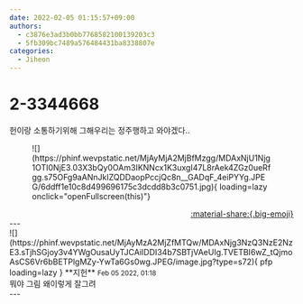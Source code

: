 ```yaml
---
date: 2022-02-05 01:15:57+09:00
authors:
  - c3876e3ad3b0bb7768582100139203c3
  - 5fb309bc7489a576484431ba8338807e
categories:
  - Jiheon
---
```


# 2-3344668

<div class="post-container" markdown="1">
<div class="content-container md-sidebar__scrollwrap" markdown="1">

헌이랑 소통하기위해 그해우리는 정주행하고 와야겠다..
<figure markdown="1">
![](https://phinf.wevpstatic.net/MjAyMjA2MjBfMzgg/MDAxNjU1Njg1OTI0NjE3.03X3bQy0OAm3IKNNcx1K3uxgI47L8rAek4ZGz0ueRfgg.s75OFg9aANnJkIZQDDaopPccjQc8n__GADqF_4eiPYYg.JPEG/6ddff1e10c8d499696175c3dcdd8b3c0751.jpg){ loading=lazy onclick="openFullscreen(this)"}
</figure>


</div>
</div>

<div style="text-align: right;" markdown="1">
<a href="https://weverse.io/fromis9/fanpost/2-3344668" style="text-align: right;">:material-share:{.big-emoji}</a>
</div>
---

<div class="comments-container md-sidebar__scrollwrap" markdown="1">
<div class="comment" markdown="1">
<div class='id-container' markdown="1">
![](https://phinf.wevpstatic.net/MjAyMzA2MjZfMTQw/MDAxNjg3NzQ3NzE2NzE3.sTjhSGjoy3v4YWgOusaUyTJCAiIDDI34b7SBTjVAeUIg.TVETBI6wZ_tQjmoAsCS6Vr6bBETPlgMZy-YwTa6Gs0wg.JPEG/image.jpg?type=s72){ pfp loading=lazy }
**<span class="artist">지헌</span>** <small>Feb 05 2022, 01:18</small><br>
</div>
<div class='comment-body' markdown="1">
뭐야 그림 왜이렇게 잘그려
</div>
</div>
</div>
---
